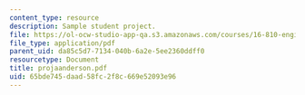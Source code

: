 ```yaml
---
content_type: resource
description: Sample student project.
file: https://ol-ocw-studio-app-qa.s3.amazonaws.com/courses/16-810-engineering-design-and-rapid-prototyping-january-iap-2007/65bde745daad58fc2f8c669e52093e96_projaanderson.pdf
file_type: application/pdf
parent_uid: da85c5d7-7134-040b-6a2e-5ee2360ddff0
resourcetype: Document
title: projaanderson.pdf
uid: 65bde745-daad-58fc-2f8c-669e52093e96
---
```

